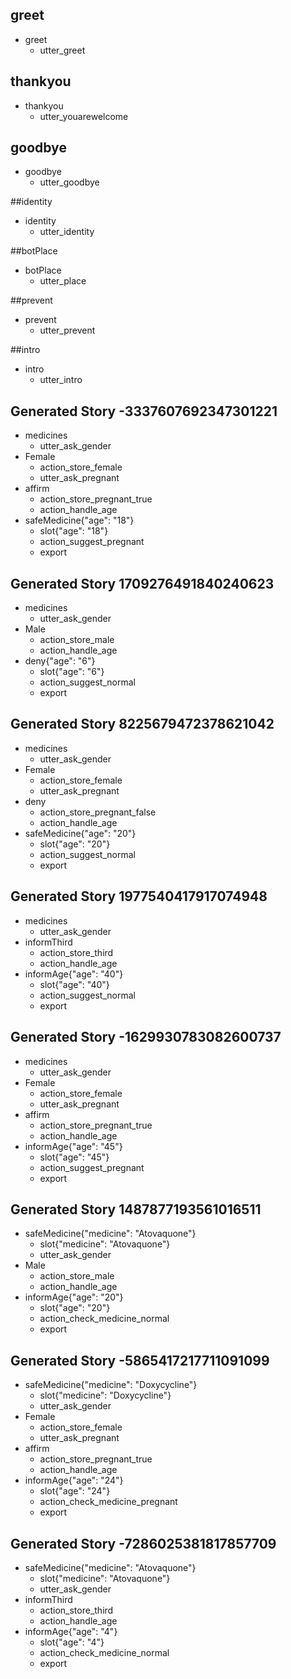 ## greet
* greet
    - utter_greet

## thankyou
* thankyou
    - utter_youarewelcome

## goodbye
* goodbye
    - utter_goodbye

##identity
* identity
    - utter_identity
    
##botPlace
* botPlace
    - utter_place
    
##prevent
* prevent
    - utter_prevent
    
##intro
* intro
    - utter_intro

## Generated Story -3337607692347301221
* medicines
    - utter_ask_gender
* Female
    - action_store_female
    - utter_ask_pregnant
* affirm
    - action_store_pregnant_true
    - action_handle_age
* safeMedicine{"age": "18"}
    - slot{"age": "18"}
    - action_suggest_pregnant
    - export

## Generated Story 1709276491840240623
* medicines
    - utter_ask_gender
* Male
    - action_store_male
    - action_handle_age
* deny{"age": "6"}
    - slot{"age": "6"}
    - action_suggest_normal
    - export

## Generated Story 8225679472378621042
* medicines
    - utter_ask_gender
* Female
    - action_store_female
    - utter_ask_pregnant
* deny
    - action_store_pregnant_false
    - action_handle_age
* safeMedicine{"age": "20"}
    - slot{"age": "20"}
    - action_suggest_normal
    - export

## Generated Story 1977540417917074948
* medicines
    - utter_ask_gender
* informThird
    - action_store_third
    - action_handle_age
* informAge{"age": "40"}
    - slot{"age": "40"}
    - action_suggest_normal
    - export

## Generated Story -1629930783082600737
* medicines
    - utter_ask_gender
* Female
    - action_store_female
    - utter_ask_pregnant
* affirm
    - action_store_pregnant_true
    - action_handle_age
* informAge{"age": "45"}
    - slot{"age": "45"}
    - action_suggest_pregnant
    - export

## Generated Story 1487877193561016511
* safeMedicine{"medicine": "Atovaquone"}
    - slot{"medicine": "Atovaquone"}
    - utter_ask_gender
* Male
    - action_store_male
    - action_handle_age
* informAge{"age": "20"}
    - slot{"age": "20"}
    - action_check_medicine_normal
    - export
    
## Generated Story -5865417217711091099
* safeMedicine{"medicine": "Doxycycline"}
    - slot{"medicine": "Doxycycline"}
    - utter_ask_gender
* Female
    - action_store_female
    - utter_ask_pregnant
* affirm
    - action_store_pregnant_true
    - action_handle_age
* informAge{"age": "24"}
    - slot{"age": "24"}
    - action_check_medicine_pregnant
    - export

## Generated Story -7286025381817857709
* safeMedicine{"medicine": "Atovaquone"}
    - slot{"medicine": "Atovaquone"}
    - utter_ask_gender
* informThird
    - action_store_third
    - action_handle_age
* informAge{"age": "4"}
    - slot{"age": "4"}
    - action_check_medicine_normal
    - export
